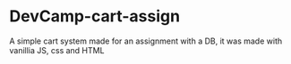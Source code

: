 # DevCamp-cart-assign
A simple cart system made for an assignment with a DB, it was made with vanillia JS, css and HTML

